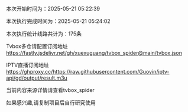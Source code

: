 
本次开始时间为：2025-05-21 05:22:39

本次执行完成时间为：2025-05-21 05:24:02

本次执行统计线路共计为：175条

Tvbox多仓请配置订阅地址 https://fastly.jsdelivr.net/gh/xuexuguang/tvbox_spider@main/tvbox.json

IPTV直播订阅地址 https://ghproxy.cc/https://raw.githubusercontent.com/Guovin/iptv-api/gd/output/result.m3u

当前内容来源详情请查看tvbox_spider

如果感兴趣,请复制项目后自行研究使用

